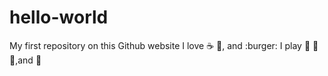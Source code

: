 # hello-world
My first repository on this Github website
I love :coffee: :pizza:, and :burger:
I play :cricket: :football: :tennis:,and :volleyball:
